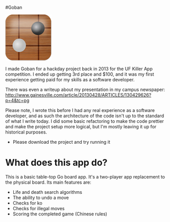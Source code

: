 #Goban

![Alt text](Icon-72@2x.png?raw=true "Goban")

I made Goban for a hackday project back in 2013 for the UF Killer App competition. I ended up getting 3rd place and $100, and it was my first experience getting paid for my skills as a software developer.

There was even a writeup about my presentation in my campus newspaper:
http://www.gainesville.com/article/20130428/ARTICLES/130429626?p=4&tc=pg

Please note, I wrote this before I had any real experience as a software developer, and as such the architecture of the code isn't up to the standard of what I write today. I did some basic refactoring to make the code prettier and make the project setup more logical, but I'm mostly leaving it up for historical purposes.

* Please download the project and try running it

# What does this app do?

This is a basic table-top Go board app. It's a two-player app replacement to the physical board. 
Its main features are:
- Life and death search algorithms
- The ability to undo a move
- Checks for ko
- Checks for illegal moves
- Scoring the completed game (Chinese rules)


